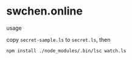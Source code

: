 # swchen.online

usage

copy `secret-sample.ls` to `secret.ls`, then

`
    npm install
    ./node_modules/.bin/lsc watch.ls
`
